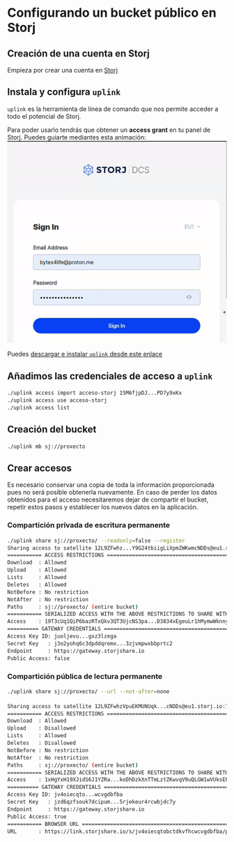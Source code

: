 # Configurando un bucket público en Storj

## Creación de una cuenta en Storj

Empieza por crear una cuenta en [Storj](https://storj.io)

## Instala y configura `uplink`

`uplink` es la herramienta de linea de comando que nos permite acceder a todo el potencial de Storj.

Para poder usarlo tendrás que obtener un **access grant** en tu panel de Storj. Puedes guiarte mediantes esta animación:
![](video.gif)

Puedes [descargar e instalar `uplink` desde este enlace](https://docs.storj.io/dcs/getting-started/quickstart-uplink-cli/prerequisites)

## Añadimos las credenciales de acceso a `uplink`
```sh
./uplink access import acceso-storj 15M6fjpDJ...PD7y9xKx
./uplink access use acceso-storj
./uplink access list
```

## Creación del bucket

```sh
./uplink mb sj://proxecto
```

## Crear accesos
Es necesario conservar una copia de toda la información proporcionada pues no será posible obtenerla nuevamente. En caso de perder los datos obtenidos para el acceso necesitaremos dejar de compartir el bucket, repetir estos pasos y establecer los nuevos datos en la aplicación.
### Compartición privada de escritura permanente
```sh
./uplink share sj://proxecto/ --readonly=false --register
Sharing access to satellite 12L9ZFwhz...Y9G24tbiigLiXpmZWKwmcNDDs@eu1.storj.io:7777
=========== ACCESS RESTRICTIONS ==========================================================
Download  : Allowed
Upload    : Allowed
Lists     : Allowed
Deletes   : Allowed
NotBefore : No restriction
NotAfter  : No restriction
Paths     : sj://proxecto/ (entire bucket)
=========== SERIALIZED ACCESS WITH THE ABOVE RESTRICTIONS TO SHARE WITH OTHERS ===========
Access    : 19T3cUq1QiP6bazRTxQkv3QT3UjcNS3pa...D3834xEgeuLr1hMymwWknnyz
========== GATEWAY CREDENTIALS ===========================================================
Access Key ID: juoljevu...gxz3lzega
Secret Key   : j3o2yohq6c3dpddqremx...3zjvmpwxbbprtc2
Endpoint     : https://gateway.storjshare.io
Public Access: false
```
### Compartición pública de lectura permanente
```sh
./uplink share sj://proxecto/ --url --not-after=none 

Sharing access to satellite 12L9ZFwhzVpuEKMUNUqk...cNDDs@eu1.storj.io:7777
=========== ACCESS RESTRICTIONS ==========================================================
Download  : Allowed
Upload    : Disallowed
Lists     : Allowed
Deletes   : Disallowed
NotBefore : No restriction
NotAfter  : No restriction
Paths     : sj://proxecto/ (entire bucket)
=========== SERIALIZED ACCESS WITH THE ABOVE RESTRICTIONS TO SHARE WITH OTHERS ===========
Access    : 1xHgYxH19XJidS6J1YZRa...koDhDzkXnTTmLztZKwvqV9uQLGW1wVUksEPeKA
========== GATEWAY CREDENTIALS ===========================================================
Access Key ID: jv4oiecqto...wcvgdbfba
Secret Key   : jzd6qzfsouk7dcipum...5rjekeur4rcwbjdc7y
Endpoint     : https://gateway.storjshare.io
Public Access: true
=========== BROWSER URL ==================================================================
URL       : https://link.storjshare.io/s/jv4oiecqtobctdkvfhcwcvgdbfba/proxecto
```
